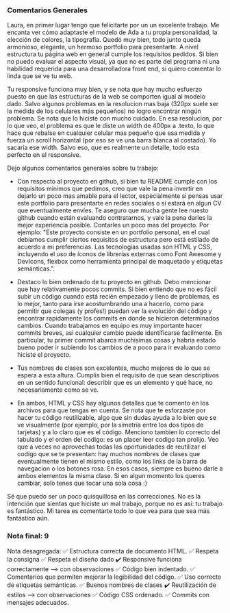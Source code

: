 ### Comentarios Generales

Laura, en primer lugar tengo que felicitarte por un un excelente trabajo.  Me encanta ver cómo adaptaste el modelo de Ada a tu propia personalidad, la elección de colores, la tipografia. Quedó muy bien, todo junto queda armonioso, elegante, un hermoso portfolio para presentarte. A nivel estructura tu página web en general cumple los requisitos pedidos. Si bien no puedo evaluar el aspecto visual, ya que no es parte del programa ni una habilidad requerida para una desarrolladora front end, sí quiero comentar lo linda que se ve tu web.

Tu responsive funciona muy bien, y se nota que hay mucho esfuerzo puesto en que las estructuras de la web se comporten igual al modelo dado. Salvo algunos problemas en la resolucion mas baja (320px suele ser la medida de los celulares más pequeños) no logro encontrar ningún problema. Se nota que lo hiciste con mucho cuidado. En esa resolucion, por lo que veo, el problema es que le diste un width de 400px a .texto, lo que hace que rebalse en cualquier celular mas pequeño que esa medida y fuerza un scroll horizontal (por eso se ve una barra blanca al costado). Yo sacaria ese width. Salvo eso, que es realmente un detalle, todo esta perfecto en el responsive.  

Dejo algunos comentarios generales sobre tu trabajo: 

- Con respecto al proyecto en github, si bien tu README cumple con los requisitos minimos que pedimos, creo que vale la pena invertir en dejarlo un poco mas amable para el lector, especialmente si pensas usar este portfolio para presentarte en redes sociales o si estará en algun CV que eventualmente envíes. Te aseguro que mucha gente lee nuesto github cuando están evaluando contratarnos, y vale la pena darles la mejor experiencia posible. Contarles un poco mas del proyecto. Por ejemplo: "Este proyecto consiste  en un portfolio personal, en el cual debíamos cumplir ciertos requisitos de estructura pero está estilado de acuerdo a mi preferencias. Las tecnologías usadas son HTML y CSS, incluyendo el uso de íconos de librerías externas como Font Awesome y DevIcons, flexbox como herramienta principal de maquetado y etiquetas semánticas.". 

- Destaco lo bien ordenado de tu proyecto en github. Debo mencionar que hay relativamente pocos commits. Si bien entiendo que no es fácil subir un código cuando está recién empezado y lleno de problemas, es lo mejor, tanto para irse acostumbrando una a hacerlo, como para permitir que colegas (y profes!) puedan ver la evolución del código y encontrar rapidamente los commits en donde se hicieron determinados cambios. Cuando trabajamos en equipo es muy importante hacer commits breves, asi cualquier cambio puede identificarse facilmente. En particular, tu primer commit abarca muchisimas cosas y habria estado bueno poder ir subiendo los cambios de a poco para ir evaluando como hiciste el proyecto. 

- Tus nombres de clases son excelentes, mucho mejores de lo que se espera a esta altura. Cumplis bien el requisito de que sean descriptivos en un sentido funcional: describir que es un elemento y qué hace, no necesariamente como se ve. 

- En ambos, HTML y CSS hay algunos detalles que te comento en los archivos para que tengas en cuenta. Se nota que te esforzaste por hacer tu código reutilizable, algo que sin dudas ayuda a lo bien que se ve visualmente (por ejemplo, por la simetría entre los dos tipos de tarjetas) y a lo claro que es el código. Menciono tambien lo correcto del tabulado y el orden del codigo: es un placer leer codigo tan prolijo. Veo que a veces no aprovechas todas las oportunidades de reutilizar el codigo que se te presentan: hay muchos nombres de clases que eventualmente tienen el mismo estilo, como los links de la barra de navegacion o los botones rosa. En esos casos, siempre es bueno darle a ambos elementos la misma clase. Si en algun momento los queres cambiar, solo tenes que tocar una sola cosa :) 


Sé que puedo ser un poco quisquillosa en las correcciones. No es la intención que sientas que hiciste un mal trabajo, porque no es así: tu trabajo es fantástico. Mi tarea es comentarte todo lo que vea para que sea más fantástico aún. 


### Nota final: 9

Nota desagregada: 
✅ Estructura correcta de documento HTML.
✅ Respeta la consigna 
✅ Respeta el diseño dado
✔️ Responsive funciona correctamente --> con observaciones
✅ Código bien indentado. 
✅ Comentarios que permiten mejorar la legibilidad del código.
✅ Uso correcto de etiquetas semánticas.
✅ Buenos nombres de clases
✔️ Reutilización de estilos --> con observaciones
✅ Código CSS ordenado.
✅ Commits con mensajes adecuados.
